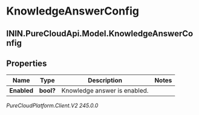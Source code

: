 # KnowledgeAnswerConfig

## ININ.PureCloudApi.Model.KnowledgeAnswerConfig

## Properties

|Name | Type | Description | Notes|
|------------ | ------------- | ------------- | -------------|
| **Enabled** | **bool?** | Knowledge answer is enabled. | |



_PureCloudPlatform.Client.V2 245.0.0_
